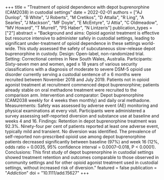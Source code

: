 +++
title = "Treatment of opioid dependence with depot buprenorphine (CAM2038) in custodial settings"
date = 2022-02-01
authors = ["AJ Dunlop", "B White", "J Roberts", "M Cretikos", "D Attalla", "R Ling", "A Searles", "J Mackson", "MF Doyle", "E McEntyre", "J Attia", "C Oldmeadow", "MV Howard", "T Murrell", "PS Haber", "N Lintzeris"]
publication_types = ["2"]
abstract = "Background and aims: Opioid agonist treatment is effective but resource intensive to administer safely in custodial settings, leading to significant under-treatment of opioid dependence in these settings world-wide. This study assessed the safety of subcutaneous slow-release depot buprenorphine in custody. Design: Open-label, non-randomized trial. Setting: Correctional centres in New South Wales, Australia. Participants: Sixty-seven men and women, aged ≥ 18 years of various security classifications with a diagnosis of moderate to severe DSM-5 opioid use disorder currently serving a custodial sentence of ≥ 6 months were recruited between November 2018 and July 2019. Patients not in opioid agonist treatment at recruitment commenced depot buprenorphine; patients already stable on oral methadone treatment were recruited to the comparison arm. Intervention and comparator: Depot buprenorphine (CAM2038 weekly for 4 weeks then monthly) and daily oral methadone. Measurements: Safety was assessed by adverse event (AE) monitoring and physical examinations at every visit. Participants were administered a survey assessing self-reported diversion and substance use at baseline and weeks 4 and 16. Findings: Retention in depot buprenorphine treatment was 92.3%. Ninety-four per cent of patients reported at least one adverse event, typically mild and transient. No diversion was identified. The prevalence of self-reported non-prescribed opioid use among depot buprenorphine patients decreased significantly between baseline (97%) and week 16 (12%, odds ratio = 0.0035, 95% confidence interval = 0.0007–0.018, P < 0.0001). Conclusions: This first study of depot buprenorphine in custodial settings showed treatment retention and outcomes comparable to those observed in community settings and for other opioid agonist treatment used in custodial settings, without increased risk of diversion."
featured = false
publication = "*Addiction*"
doi = "10.1111/add.15627"
+++

